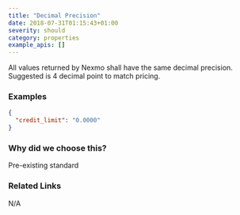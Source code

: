 ```yaml
---
title: "Decimal Precision"
date: 2018-07-31T01:15:43+01:00
severity: should
category: properties
example_apis: []
---
```


All values returned by Nexmo shall have the same decimal precision. Suggested is 4 decimal point to match pricing.

### Examples

```json
{
  "credit_limit": "0.0000"
}
```

### Why did we choose this?

Pre-existing standard

### Related Links

N/A

